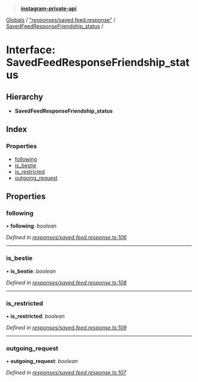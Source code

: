 > **[instagram-private-api](../README.md)**

[Globals](../README.md) / ["responses/saved.feed.response"](../modules/_responses_saved_feed_response_.md) / [SavedFeedResponseFriendship_status](_responses_saved_feed_response_.savedfeedresponsefriendship_status.md) /

# Interface: SavedFeedResponseFriendship_status

## Hierarchy

- **SavedFeedResponseFriendship_status**

## Index

### Properties

- [following](_responses_saved_feed_response_.savedfeedresponsefriendship_status.md#following)
- [is_bestie](_responses_saved_feed_response_.savedfeedresponsefriendship_status.md#is_bestie)
- [is_restricted](_responses_saved_feed_response_.savedfeedresponsefriendship_status.md#is_restricted)
- [outgoing_request](_responses_saved_feed_response_.savedfeedresponsefriendship_status.md#outgoing_request)

## Properties

### following

• **following**: _boolean_

_Defined in [responses/saved.feed.response.ts:106](https://github.com/realinstadude/instagram-private-api/blob/4ae8fec/src/responses/saved.feed.response.ts#L106)_

---

### is_bestie

• **is_bestie**: _boolean_

_Defined in [responses/saved.feed.response.ts:108](https://github.com/realinstadude/instagram-private-api/blob/4ae8fec/src/responses/saved.feed.response.ts#L108)_

---

### is_restricted

• **is_restricted**: _boolean_

_Defined in [responses/saved.feed.response.ts:109](https://github.com/realinstadude/instagram-private-api/blob/4ae8fec/src/responses/saved.feed.response.ts#L109)_

---

### outgoing_request

• **outgoing_request**: _boolean_

_Defined in [responses/saved.feed.response.ts:107](https://github.com/realinstadude/instagram-private-api/blob/4ae8fec/src/responses/saved.feed.response.ts#L107)_
